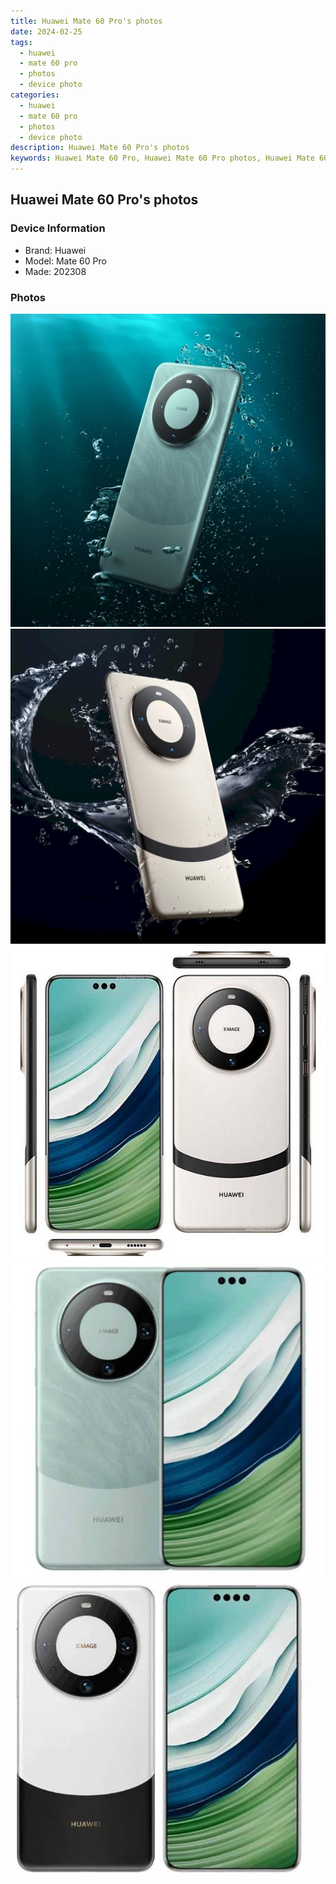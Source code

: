 ```yaml
---
title: Huawei Mate 60 Pro's photos
date: 2024-02-25
tags: 
  - huawei
  - mate 60 pro
  - photos
  - device photo
categories: 
  - huawei
  - mate 60 pro
  - photos
  - device photo
description: Huawei Mate 60 Pro's photos
keywords: Huawei Mate 60 Pro, Huawei Mate 60 Pro photos, Huawei Mate 60 Pro device photo
---
```


## Huawei Mate 60 Pro's photos

### Device Information

- Brand: Huawei
- Model: Mate 60 Pro
- Made: 202308

### Photos

![/images/best-assets/devices/huawei/huawei-mate-60-pro/1.jpg](/images/best-assets/devices/huawei/huawei-mate-60-pro/1.jpg)
![/images/best-assets/devices/huawei/huawei-mate-60-pro/2.jpg](/images/best-assets/devices/huawei/huawei-mate-60-pro/2.jpg)
![/images/best-assets/devices/huawei/huawei-mate-60-pro/3.jpg](/images/best-assets/devices/huawei/huawei-mate-60-pro/3.jpg)
![/images/best-assets/devices/huawei/huawei-mate-60-pro/4.jpg](/images/best-assets/devices/huawei/huawei-mate-60-pro/4.jpg)
![/images/best-assets/devices/huawei/huawei-mate-60-pro/5.jpg](/images/best-assets/devices/huawei/huawei-mate-60-pro/5.jpg)

